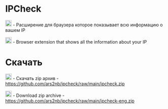 # IPCheck
<img src="https://i.ibb.co/8byB6p9/kisspng-flag-of-russia-emoji-5ae5de6495c416-4675961615250141166135.png" width="20px"> - Расширение для браузера которое показывает всю информацию о вашем IP

<img src="https://i.ibb.co/DrTHLnV/pngwing-com.png" width="20px"> - Browser extension that shows all the information about your IP

# Скачать

<img src="https://i.ibb.co/8byB6p9/kisspng-flag-of-russia-emoji-5ae5de6495c416-4675961615250141166135.png" width="20px"> - Скачать zip архив - https://github.com/ars2nb/ipcheck/raw/main/ipcheck.zip

<img src="https://i.ibb.co/DrTHLnV/pngwing-com.png" width="20px"> - Download zip archive - https://github.com/ars2nb/ipcheck/raw/main/ipcheck-eng.zip

